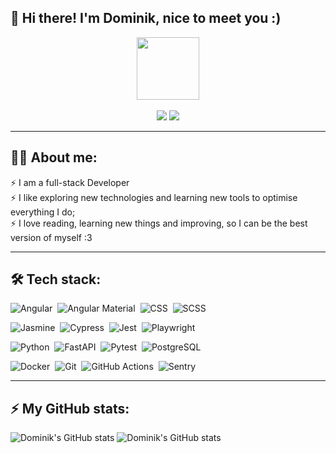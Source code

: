 ## :wave: Hi there! I'm Dominik, nice to meet you :)

<div id="header" align="center">
    <img src="https://media.giphy.com/media/1GEATImIxEXVR79Dhk/giphy.gif" alt="" width=100/>
</div>
<br/>
<div id="badges" align="center">
    <a href="&#109;&#97;&#105;&#108;&#116;&#111;&#58;%64%6F%6D%69%6E%69%6B%2E%73%69%67%75%6C%73%6B%69%40%70%72%6F%74%6F%6E%2E%6D%65"><img src="https://img.shields.io/badge/email-8B89CC?style=for-the-badge&logo=protonmail&logoColor=white"></a>
    <a href="https://www.linkedin.com/in/dominik-sigulski/"><img src="https://img.shields.io/badge/linkedin-%230077B5.svg?&style=for-the-badge&logo=linkedin&logoColor=white"/></a>
</div>

---

## :man_technologist: About me:

:zap: I am a full-stack Developer<br/>
:zap: I like exploring new technologies and learning new tools to optimise everything I do;<br/>
:zap: I love reading, learning new things and improving, so I can be the best version of myself :3<br/>

---

## :hammer_and_wrench: Tech stack:

![Angular](https://img.shields.io/badge/-Angular-05122A?style=flat&logo=angular)&nbsp;
![Angular Material](https://img.shields.io/badge/-Angular%20Material-05122A?style=flat&logo=angular)&nbsp;
![CSS](https://img.shields.io/badge/-CSS-05122A?style=flat&logo=css3)&nbsp;
![SCSS](https://img.shields.io/badge/-SCSS-05122A?style=flat&logo=sass)&nbsp;


![Jasmine](https://img.shields.io/badge/-Jasmine-05122A?style=flat&logo=jasmine)&nbsp;
![Cypress](https://img.shields.io/badge/-Cypress-05122A?style=flat&logo=cypress)&nbsp;
![Jest](https://img.shields.io/badge/-Jest-05122A?style=flat&logo=jest)&nbsp;
![Playwright](https://img.shields.io/badge/-Playwright-05122A?style=flat&logo=playwright)&nbsp;


![Python](https://img.shields.io/badge/-Python-05122A?style=flat&logo=python)&nbsp;
![FastAPI](https://img.shields.io/badge/-FastAPI-05122A?style=flat&logo=fastapi)&nbsp;
![Pytest](https://img.shields.io/badge/-Pytest-05122A?style=flat&logo=pytest)&nbsp;
![PostgreSQL](https://img.shields.io/badge/-PostgreSQL-05122A?style=flat&logo=postgresql)&nbsp;


![Docker](https://img.shields.io/badge/-Docker-05122A?style=flat&logo=docker)&nbsp;
![Git](https://img.shields.io/badge/-Git-05122A?style=flat&logo=git)&nbsp;
![GitHub Actions](https://img.shields.io/badge/-GitHub%20Actions-05122A?style=flat&logo=githubactions)&nbsp;
![Sentry](https://img.shields.io/badge/-Sentry-05122A?style=flat&logo=sentry)&nbsp;

---

## :zap: My GitHub stats:

![Dominik's GitHub stats](https://github-readme-stats.vercel.app/api?username=domin8668&hide_title=true&hide_border=true&theme=dark&show_icons=true)
![Dominik's GitHub stats](https://github-readme-stats.vercel.app/api/top-langs?username=domin8668&hide_title=true&hide_border=true&theme=dark&show_icons=true&layout=compact)
